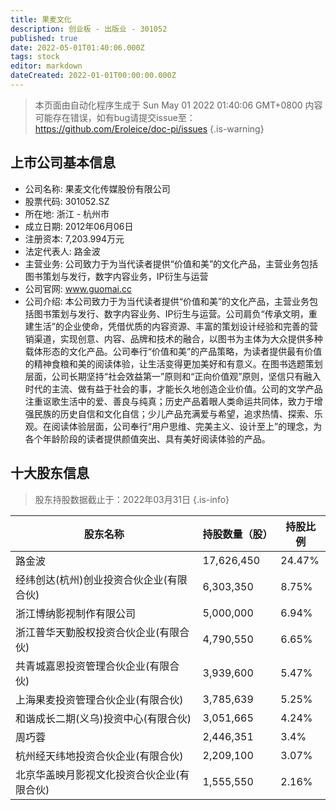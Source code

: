 ```yaml
---
title: 果麦文化
description: 创业板 - 出版业 - 301052
published: true
date: 2022-05-01T01:40:06.000Z
tags: stock
editor: markdown
dateCreated: 2022-01-01T00:00:00.000Z
---
```


> 本页面由自动化程序生成于 Sun May 01 2022 01:40:06 GMT+0800
> 内容可能存在错误，如有bug请提交issue至：https://github.com/Eroleice/doc-pi/issues
{.is-warning}

## 上市公司基本信息
- 公司名称: 果麦文化传媒股份有限公司
- 股票代码: 301052.SZ
- 所在地: 浙江 - 杭州市
- 成立日期: 2012年06月06日
- 注册资本: 7,203.994万元
- 法定代表人: 路金波
- 主营业务: 公司致力于为当代读者提供“价值和美”的文化产品，主营业务包括图书策划与发行，数字内容业务，IP衍生与运营
- 公司官网: www.guomai.cc
- 公司介绍: 本公司致力于为当代读者提供“价值和美”的文化产品，主营业务包括图书策划与发行、数字内容业务、IP衍生与运营。公司肩负“传承文明，重建生活”的企业使命，凭借优质的内容资源、丰富的策划设计经验和完善的营销渠道，实现创意、内容、品牌和技术的融合，以图书为主体为大众提供多种载体形态的文化产品。公司奉行“价值和美”的产品策略，为读者提供最有价值的精神食粮和美的阅读体验，让生活变得更加美好和有意义。在图书选题策划层面，公司长期坚持“社会效益第一”原则和“正向价值观”原则，坚信只有融入时代的主流、做有益于社会的事，才能长久地创造企业价值。公司的文学产品注重讴歌生活中的爱、善良与纯真；历史产品着眼人类命运共同体，致力于增强民族的历史自信和文化自信；少儿产品充满爱与希望，追求热情、探索、乐观。在阅读体验层面，公司奉行“用户思维、完美主义、设计至上”的理念，为各个年龄阶段的读者提供颜值突出、具有美好阅读体验的产品。


## 十大股东信息
> 股东持股数据截止于：2022年03月31日
{.is-info}

| 股东名称 | 持股数量（股） | 持股比例 |
| --- | --- | --- |
| 路金波 | 17,626,450 | 24.47% |
| 经纬创达(杭州)创业投资合伙企业(有限合伙) | 6,303,350 | 8.75% |
| 浙江博纳影视制作有限公司 | 5,000,000 | 6.94% |
| 浙江普华天勤股权投资合伙企业(有限合伙) | 4,790,550 | 6.65% |
| 共青城嘉恩投资管理合伙企业(有限合伙) | 3,939,600 | 5.47% |
| 上海果麦投资管理合伙企业(有限合伙) | 3,785,639 | 5.25% |
| 和谐成长二期(义乌)投资中心(有限合伙) | 3,051,665 | 4.24% |
| 周巧蓉 | 2,446,351 | 3.4% |
| 杭州经天纬地投资合伙企业(有限合伙) | 2,209,100 | 3.07% |
| 北京华盖映月影视文化投资合伙企业(有限合伙) | 1,555,550 | 2.16% |




